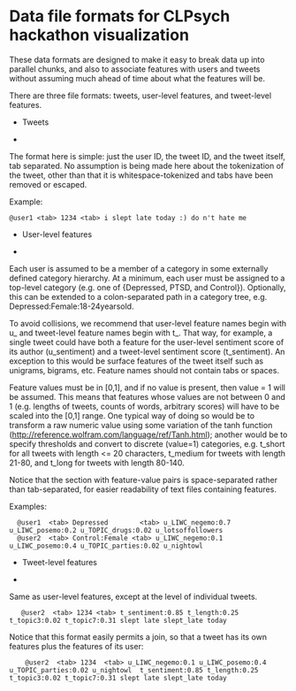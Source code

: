 Data file formats for CLPsych hackathon visualization
=


These data formats are designed to make it easy to break data up into parallel chunks, and also to associate features with users and tweets without assuming much ahead of time about what the features will be.

There are three file formats: tweets, user-level features, and tweet-level features.


* Tweets
-

The format here is simple: just the user ID, the tweet ID, and the tweet itself, tab separated.  No assumption is being made here about the tokenization of the tweet, other than that it is whitespace-tokenized and tabs have been removed or escaped.

Example: 

```
@user1 <tab> 1234 <tab> i slept late today :) do n't hate me
```


* User-level features
-

Each user is assumed to be a member of a category in some externally defined category hierarchy. At a minimum, each user must be assigned to a top-level category (e.g. one of {Depressed, PTSD, and Control}).  Optionally, this can be extended to a colon-separated path in a category tree, e.g. Depressed:Female:18-24yearsold.

To avoid collisions, we recommend that user-level feature names begin with u\_ and tweet-level feature names begin with t\_.  That way, for example, a single tweet could have both a feature for the user-level sentiment score of its author (u\_sentiment) and a tweet-level sentiment score (t\_sentiment).  An exception to this would be surface features of the tweet itself such as unigrams, bigrams, etc.  Feature names should not contain tabs or spaces.

Feature values must be in [0,1], and if no value is present, then value = 1 will be assumed.  This means that features whose values are not between 0 and 1 (e.g. lengths of tweets, counts of words, arbitrary scores) will have to be scaled into the [0,1] range.  One typical way of doing so would be to transform a raw numeric value using some variation of the tanh function (http://reference.wolfram.com/language/ref/Tanh.html); another would be to specify thresholds and convert to discrete (value=1) categories, e.g. t\_short for all tweets with length <= 20 characters, t\_medium for tweets with length 21-80, and t\_long for tweets with length 80-140.

Notice that the section with feature-value pairs is space-separated rather than tab-separated, for easier readability of text files containing features.

Examples:

```
  @user1  <tab> Depressed        <tab> u_LIWC_negemo:0.7 u_LIWC_posemo:0.2 u_TOPIC_drugs:0.02 u_lotsoffollowers
  @user2  <tab> Control:Female <tab> u_LIWC_negemo:0.1 u_LIWC_posemo:0.4 u_TOPIC_parties:0.02 u_nightowl 
```

* Tweet-level features
-

Same as user-level features, except at the level of individual tweets.

```
   @user2  <tab> 1234 <tab> t_sentiment:0.85 t_length:0.25 t_topic3:0.02 t_topic7:0.31 slept late slept_late today 
```

Notice that this format easily permits a join, so that a tweet has its own features plus the features of its user:

```
    @user2  <tab> 1234  <tab> u_LIWC_negemo:0.1 u_LIWC_posemo:0.4 u_TOPIC_parties:0.02 u_nightowl  t_sentiment:0.85 t_length:0.25 t_topic3:0.02 t_topic7:0.31 slept late slept_late today 
```
